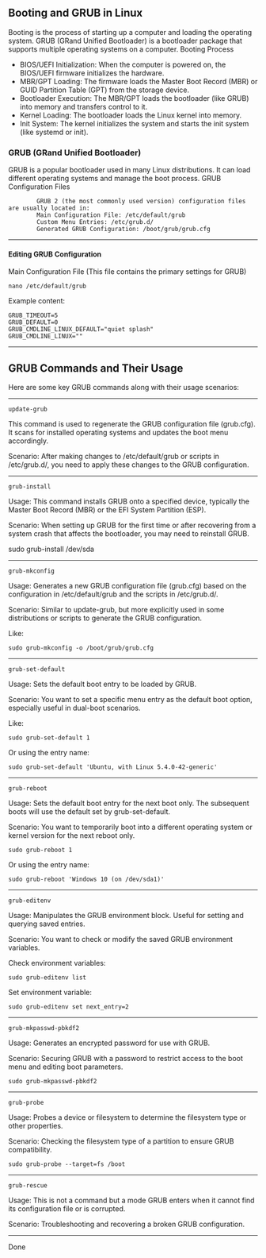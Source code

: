 ## Booting and GRUB in Linux
Booting is the process of starting up a computer and loading the operating system. GRUB (GRand Unified Bootloader) is a bootloader package that supports multiple operating systems on a computer.
Booting Process

- BIOS/UEFI Initialization: When the computer is powered on, the BIOS/UEFI firmware initializes the hardware.
- MBR/GPT Loading: The firmware loads the Master Boot Record (MBR) or GUID Partition Table (GPT) from the storage device.
- Bootloader Execution: The MBR/GPT loads the bootloader (like GRUB) into memory and transfers control to it.
- Kernel Loading: The bootloader loads the Linux kernel into memory.
- Init System: The kernel initializes the system and starts the init system (like systemd or init).

### GRUB (GRand Unified Bootloader)
GRUB is a popular bootloader used in many Linux distributions. It can load different operating systems and manage the boot process.
GRUB Configuration Files


```
        GRUB 2 (the most commonly used version) configuration files are usually located in:
        Main Configuration File: /etc/default/grub
        Custom Menu Entries: /etc/grub.d/
        Generated GRUB Configuration: /boot/grub/grub.cfg
```

---

#### Editing GRUB Configuration

Main Configuration File (This file contains the primary settings for GRUB)

```
nano /etc/default/grub
```
        
Example content:

```
GRUB_TIMEOUT=5
GRUB_DEFAULT=0
GRUB_CMDLINE_LINUX_DEFAULT="quiet splash"
GRUB_CMDLINE_LINUX=""
```

---

## GRUB Commands and Their Usage
Here are some key GRUB commands along with their usage scenarios:


---

```
update-grub
```

This command is used to regenerate the GRUB configuration file (grub.cfg). It scans for installed operating systems and updates the boot menu accordingly.

Scenario: After making changes to /etc/default/grub or scripts in /etc/grub.d/, you need to apply these changes to the GRUB configuration.

---

```
grub-install
```

Usage: This command installs GRUB onto a specified device, typically the Master Boot Record (MBR) or the EFI System Partition (ESP).

Scenario: When setting up GRUB for the first time or after recovering from a system crash that affects the bootloader, you may need to reinstall GRUB.

sudo grub-install /dev/sda


---
```
grub-mkconfig
```

Usage: Generates a new GRUB configuration file (grub.cfg) based on the configuration in /etc/default/grub and the scripts in /etc/grub.d/.

Scenario: Similar to update-grub, but more explicitly used in some distributions or scripts to generate the GRUB configuration.

Like:
```
sudo grub-mkconfig -o /boot/grub/grub.cfg
```


---
```
grub-set-default
```

Usage: Sets the default boot entry to be loaded by GRUB.

Scenario: You want to set a specific menu entry as the default boot option, especially useful in dual-boot scenarios.

Like:

```
sudo grub-set-default 1
```
Or using the entry name:
```
sudo grub-set-default 'Ubuntu, with Linux 5.4.0-42-generic'
```

---
```
grub-reboot
```

Usage: Sets the default boot entry for the next boot only. The subsequent boots will use the default set by grub-set-default.

Scenario: You want to temporarily boot into a different operating system or kernel version for the next reboot only.

```
sudo grub-reboot 1
```

Or using the entry name:

```
sudo grub-reboot 'Windows 10 (on /dev/sda1)'
```

---

```
grub-editenv
```

Usage: Manipulates the GRUB environment block. Useful for setting and querying saved entries.

Scenario: You want to check or modify the saved GRUB environment variables.

Check environment variables:

```
sudo grub-editenv list
```

Set environment variable:

```
sudo grub-editenv set next_entry=2
```
---

```
grub-mkpasswd-pbkdf2
```

Usage: Generates an encrypted password for use with GRUB.

Scenario: Securing GRUB with a password to restrict access to the boot menu and editing boot parameters.

```
sudo grub-mkpasswd-pbkdf2
```
---

```
grub-probe
```

Usage: Probes a device or filesystem to determine the filesystem type or other properties.

Scenario: Checking the filesystem type of a partition to ensure GRUB compatibility.

```
sudo grub-probe --target=fs /boot
```

---

```
grub-rescue
```

Usage: This is not a command but a mode GRUB enters when it cannot find its configuration file or is corrupted.

Scenario: Troubleshooting and recovering a broken GRUB configuration.

---

Done
